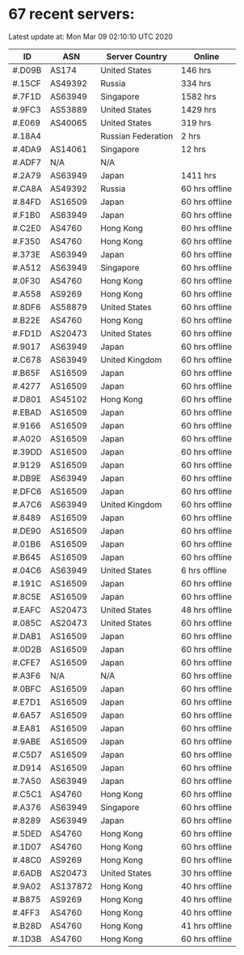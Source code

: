 # 67 recent servers:

Latest update at: Mon Mar 09 02:10:10 UTC 2020

| ID | ASN | Server Country | Online |
| -- | --- | -------------- | ------ |
| #.D09B | AS174 | United States | 146 hrs |
| #.15CF | AS49392 | Russia | 334 hrs |
| #.7F1D | AS63949 | Singapore | 1582 hrs |
| #.9FC3 | AS53889 | United States | 1429 hrs |
| #.E069 | AS40065 | United States | 319 hrs |
| #.18A4 |  | Russian Federation | 2 hrs |
| #.4DA9 | AS14061 | Singapore | 12 hrs |
| #.ADF7 | N/A | N/A | |
| #.2A79 | AS63949 | Japan | 1411 hrs |
| #.CA8A | AS49392 | Russia | 60 hrs offline |
| #.84FD | AS16509 | Japan | 60 hrs offline |
| #.F1B0 | AS63949 | Japan | 60 hrs offline |
| #.C2E0 | AS4760 | Hong Kong | 60 hrs offline |
| #.F350 | AS4760 | Hong Kong | 60 hrs offline |
| #.373E | AS63949 | Japan | 60 hrs offline |
| #.A512 | AS63949 | Singapore | 60 hrs offline |
| #.0F30 | AS4760 | Hong Kong | 60 hrs offline |
| #.A558 | AS9269 | Hong Kong | 60 hrs offline |
| #.8DF6 | AS58879 | United States | 60 hrs offline |
| #.B22E | AS4760 | Hong Kong | 60 hrs offline |
| #.FD1D | AS20473 | United States | 60 hrs offline |
| #.9017 | AS63949 | Japan | 60 hrs offline |
| #.C678 | AS63949 | United Kingdom | 60 hrs offline |
| #.B65F | AS16509 | Japan | 60 hrs offline |
| #.4277 | AS16509 | Japan | 60 hrs offline |
| #.D801 | AS45102 | Hong Kong | 60 hrs offline |
| #.EBAD | AS16509 | Japan | 60 hrs offline |
| #.9166 | AS16509 | Japan | 60 hrs offline |
| #.A020 | AS16509 | Japan | 60 hrs offline |
| #.39DD | AS16509 | Japan | 60 hrs offline |
| #.9129 | AS16509 | Japan | 60 hrs offline |
| #.DB9E | AS63949 | Japan | 60 hrs offline |
| #.DFC6 | AS16509 | Japan | 60 hrs offline |
| #.A7C6 | AS63949 | United Kingdom | 60 hrs offline |
| #.8489 | AS16509 | Japan | 60 hrs offline |
| #.DE90 | AS16509 | Japan | 60 hrs offline |
| #.01B6 | AS16509 | Japan | 60 hrs offline |
| #.B645 | AS16509 | Japan | 60 hrs offline |
| #.04C6 | AS63949 | United States | 6 hrs offline |
| #.191C | AS16509 | Japan | 60 hrs offline |
| #.8C5E | AS16509 | Japan | 60 hrs offline |
| #.EAFC | AS20473 | United States | 48 hrs offline |
| #.085C | AS20473 | United States | 60 hrs offline |
| #.DAB1 | AS16509 | Japan | 60 hrs offline |
| #.0D2B | AS16509 | Japan | 60 hrs offline |
| #.CFE7 | AS16509 | Japan | 60 hrs offline |
| #.A3F6 | N/A | N/A | 60 hrs offline |
| #.0BFC | AS16509 | Japan | 60 hrs offline |
| #.E7D1 | AS16509 | Japan | 60 hrs offline |
| #.6A57 | AS16509 | Japan | 60 hrs offline |
| #.EA81 | AS16509 | Japan | 60 hrs offline |
| #.9ABE | AS16509 | Japan | 60 hrs offline |
| #.C5D7 | AS16509 | Japan | 60 hrs offline |
| #.D914 | AS16509 | Japan | 60 hrs offline |
| #.7A50 | AS63949 | Japan | 60 hrs offline |
| #.C5C1 | AS4760 | Hong Kong | 60 hrs offline |
| #.A376 | AS63949 | Singapore | 60 hrs offline |
| #.8289 | AS63949 | Japan | 60 hrs offline |
| #.5DED | AS4760 | Hong Kong | 60 hrs offline |
| #.1D07 | AS4760 | Hong Kong | 60 hrs offline |
| #.48C0 | AS9269 | Hong Kong | 60 hrs offline |
| #.6ADB | AS20473 | United States | 30 hrs offline |
| #.9A02 | AS137872 | Hong Kong | 40 hrs offline |
| #.B875 | AS9269 | Hong Kong | 40 hrs offline |
| #.4FF3 | AS4760 | Hong Kong | 40 hrs offline |
| #.B28D | AS4760 | Hong Kong | 41 hrs offline |
| #.1D3B | AS4760 | Hong Kong | 60 hrs offline |


